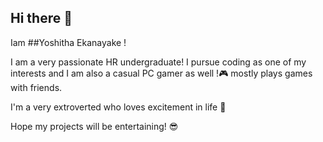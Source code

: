 ## Hi there 👋

Iam ##Yoshitha Ekanayake !

I am a very passionate HR undergraduate! I pursue coding as one of my interests and I am also a casual PC gamer as well !🎮 mostly plays games with friends.

I'm a very extroverted who loves excitement in life 🤠

Hope my projects will be entertaining! 😎
